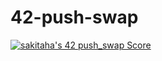 # 42-push-swap
[![sakitaha's 42 push_swap Score](https://badge42.vercel.app/api/v2/cljrqoszc000608mgdkng3san/project/3147757)](https://github.com/JaeSeoKim/badge42)
